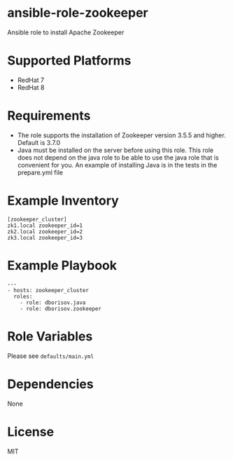 # ansible-role-zookeeper
Ansible role to install Apache Zookeeper

# Supported Platforms
- RedHat 7
- RedHat 8

# Requirements
- The role supports the installation of Zookeeper version 3.5.5 and higher. Default is 3.7.0
- Java must be installed on the server before using this role. This role does not depend on the java role to be able to use the java role that is convenient for you. An example of installing Java is in the tests in the prepare.yml file

# Example Inventory
```
[zookeeper_cluster]
zk1.local zookeeper_id=1
zk2.local zookeeper_id=2
zk3.local zookeeper_id=3
```

# Example Playbook
```
---
- hosts: zookeeper_cluster
  roles:
    - role: dborisov.java
    - role: dborisov.zookeeper
```

# Role Variables
Please see `defaults/main.yml`

# Dependencies
None

# License
MIT